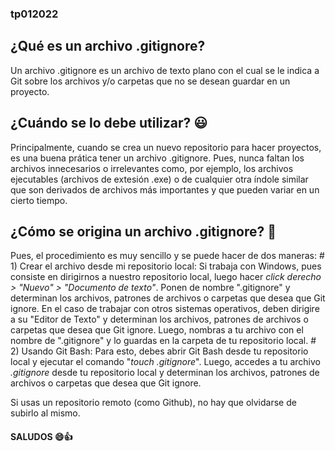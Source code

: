 ### tp012022

## ¿Qué es un archivo .gitignore?

Un archivo .gitignore es un archivo de texto plano con el cual se le indica a Git 
sobre los archivos y/o carpetas que no se desean guardar en un proyecto.

## ¿Cuándo se lo debe utilizar? :smiley:

   Principalmente, cuando se crea un nuevo repositorio para hacer proyectos, es una buena prática tener un archivo .gitignore. Pues, nunca faltan
los archivos innecesarios o irrelevantes como, por ejemplo, los archivos ejecutables (archivos de extesión .exe) o de cualquier otra índole similar que son derivados de archivos más importantes y que pueden variar en un cierto tiempo.

## ¿Cómo se origina un archivo .gitignore? 🤖

Pues, el procedimiento es muy sencillo y se puede hacer de dos maneras:
    # 1) Crear el archivo desde mi repositorio local:
        Si trabaja con Windows, pues consiste en dirigirnos a nuestro repositorio local, luego hacer _click derecho > "Nuevo" > "Documento de texto"_. Ponen de nombre ".gitignore" y determinan los archivos, patrones de archivos o carpetas que desea que Git ignore. En el caso de trabajar con otros sistemas operativos, deben dirigire a
su "Editor de Texto" y determinan los archivos, patrones de archivos o carpetas que desea que Git ignore. Luego, nombras a tu archivo con el nombre de ".gitignore" y lo guardas en la carpeta de tu repositorio local.
    # 2) Usando Git Bash:
    Para esto, debes abrir Git Bash desde tu repositorio local y ejecutar el comando "_touch .gitignore_". Luego, accedes a tu archivo _.gitignore_ desde tu repositorio local y determinan los archivos, patrones de archivos o carpetas que desea que Git ignore.
    
  Si usas un repositorio remoto (como Github), no hay que olvidarse de subirlo al mismo.
    
   #### SALUDOS 😄👍

